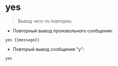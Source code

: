 # yes

> Вывод чего-то повторно.

- Повторный вывод произвольного сообщения:

`yes {{message}}`

- Повторый вывод сообщения "y":

`yes`

